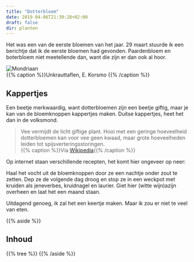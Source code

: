 ```yaml
---
title: "Dotterbloem"
date: 2019-04-06T21:39:28+02:00
draft: false
dir: planten
---
```


Het was een van de eerste bloemen van het jaar. 
29 maart stuurde ik een berichtje dat ik de eerste bloemen had gevonden.
Paardenbloem en boterbloem niet meetellende dan, want die zijn er dan ook al hoor. 

![Mondriaan](/images/dotterbloem.jpg)  
{{% caption %}}Unkrauttaflen, E. Korsmo {{% /caption %}} 

## Kappertjes

Een beetje merkwaardig, want dotterbloemen zijn een beetje giftig, 
maar je kan van de bloemknoppen kappertjes maken. Duitse kappertjes, heet het dan in de volksmond. 

> Vee vermijdt de licht giftige plant. 
Hooi met een geringe hoeveelheid dotterbloemen kan voor vee geen kwaad, 
maar grote hoeveelheden leiden tot spijsverteringsstoringen.   
{{% caption %}}Via [Wikipedia](https://nl.wikipedia.org/wiki/Gewone_dotterbloem){{% /caption %}} 


Op internet staan verschillende recepten, het komt hier ongeveer op neer:

Haal het vocht uit de bloemknoppen door ze een nachtje onder zout te zetten. 
Dep ze de volgende dag droog en stop ze in een weckpot met kruiden als jeneverbes, kruidnagel en laurier. 
Giet hier (witte wijn)azijn overheen en laat het een maand staan. 

Uitdagend genoeg, ik zal het een keertje maken. Maar ik zou er niet te veel van eten. 

{{% aside %}}
## Inhoud
{{% tree %}}
{{% /aside %}}
